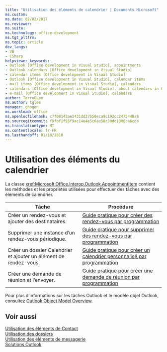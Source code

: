 ```yaml
---
title: "Utilisation des éléments de calendrier | Documents Microsoft"
ms.custom: 
ms.date: 02/02/2017
ms.reviewer: 
ms.suite: 
ms.technology: office-development
ms.tgt_pltfrm: 
ms.topic: article
dev_langs:
- VB
- CSharp
helpviewer_keywords:
- Outlook [Office development in Visual Studio], appointments
- Outlook calendars [Office development in Visual Studio]
- calendar items [Office development in Visual Studio]
- Outlook [Office development in Visual Studio], calendar items
- mail items [Office development in Visual Studio], calendars
- calendars [Office development in Visual Studio], about calendars in Outlook
- e-mail [Office development in Visual Studio], calendars
author: TerryGLee
ms.author: tglee
manager: ghogen
ms.workload: office
ms.openlocfilehash: c7f08142ae1431dd27b50eca9c192cc2475448a8
ms.sourcegitcommit: f9fbf1f55f9ac14e4e5c6ae58c30dc1800ca6cda
ms.translationtype: MT
ms.contentlocale: fr-FR
ms.lasthandoff: 01/10/2018
---
```

# <a name="working-with-calendar-items"></a>Utilisation des éléments du calendrier
  La classe <xref:Microsoft.Office.Interop.Outlook.AppointmentItem> contient les méthodes et les propriétés utilisées pour effectuer des tâches avec des éléments de calendrier.  
  
|Tâche|Procédure|  
|----------|---------------|  
|Créer un rendez-vous et ajouter des destinataires.|[Guide pratique pour créer des rendez-vous par programmation](../vsto/how-to-programmatically-create-appointments.md)|  
|Supprimer une instance d’un rendez-vous périodique.|[Guide pratique pour supprimer des rendez-vous par programmation](../vsto/how-to-programmatically-delete-appointments.md)|  
|Créer un dossier Calendrier et ajouter un élément de rendez-vous.|[Guide pratique pour créer un calendrier personnalisé par programmation](../vsto/how-to-programmatically-create-a-custom-calendar.md)|  
|Créer une demande de réunion et l’envoyer.|[Guide pratique pour créer une demande de réunion par programmation](../vsto/how-to-programmatically-create-a-meeting-request.md)|  
  
 Pour plus d’informations sur les tâches Outlook et le modèle objet Outlook, consultez [Outlook Object Model Overview](../vsto/outlook-object-model-overview.md).  
  
## <a name="see-also"></a>Voir aussi  
 [Utilisation des éléments de Contact](../vsto/working-with-contact-items.md)   
 [Utilisation des dossiers](../vsto/working-with-folders.md)   
 [Utilisation des éléments de messagerie](../vsto/working-with-mail-items.md)   
 [Solutions Outlook](../vsto/outlook-solutions.md)  
  
  